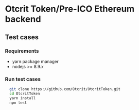 # Otcrit Token/Pre-ICO Ethereum backend

## Test cases

### Requirements

* yarn package manager
* nodejs >= 8.9.x

### Run test cases
```sh
  git clone https://github.com/Otcrit/OtcritToken.git
  cd OtcritToken
  yarn install
  npm test
```
